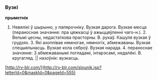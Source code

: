 ### Вузкі
**прыметнік**

1. Невялікі ў шырыню, у папярочніку. Вузкая дарога. Вузкае месца (пераноснае значэнне: пра цяжкасці ў ажыццяўленні чаго-н.). 2. Вельмі цесны, недастаткова прасторны. В. рукаў. Кашуля вузкая ў грудзях. 3. Які ахоплівае нямногае, нямногіх, абмежаваны. Вузкая спецыяльнасць. Вузкае кола сяброў. Вузкая нарада. 4. пераноснае значэнне: 3 абмежаванымі погладамі, інтарэсамі, недалёкі. В. кругагляд. || назоўнік: вузкасць.

<a rel="author">[http://rv-blr.com/](http://rv-blr.com/slounik.jsp?letterId=0&maskId=0&pageId=555)</a>
